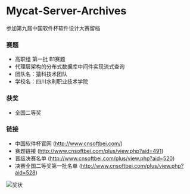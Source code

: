 # Mycat-Server-Archives
参加第九届中国软件杯软件设计大赛留档

### 赛题

* 高职组 第一批 B1赛题
* 代理层架构的分布式数据库中间件实现流式查询
* 团队名：猿科技术团队
* 学校名：四川水利职业技术学院

### 获奖

* 全国二等奖

### 链接

* 中国软件杯官网 (http://www.cnsoftbei.com/)
* 赛题链接 (http://www.cnsoftbei.com/plus/view.php?aid=491)
* 晋级决赛名单 (http://www.cnsoftbei.com/plus/view.php?aid=520)
* 决赛全国二等奖第一批名单 (http://www.cnsoftbei.com/plus/view.php?aid=528)

![奖状](https://raw.githubusercontent.com/664235822/Mycat-Server-Archives/master/img/%E4%B8%AD%E5%9B%BD%E8%BD%AF%E4%BB%B6%E6%9D%AF%E8%BD%AF%E4%BB%B6%E8%AE%BE%E8%AE%A1%E5%A4%A7%E8%B5%9B%E5%9B%BD%E5%AE%B6%E7%BA%A7%E4%BA%8C%E7%AD%89%E5%A5%96.jpeg)
